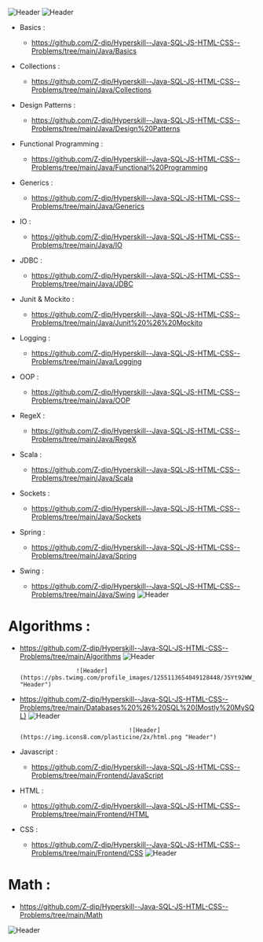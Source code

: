 ![Header](https://robodk.com/blog/wp-content/uploads/2018/05/Programming-Language-PNG-Download-Image.png "Header")
                           ![Header](https://freepngimg.com/download/java/1-2-java-free-png-image.png "Header")

 - Basics :
     - https://github.com/Z-dip/Hyperskill--Java-SQL-JS-HTML-CSS--Problems/tree/main/Java/Basics

 - Collections :
     - https://github.com/Z-dip/Hyperskill--Java-SQL-JS-HTML-CSS--Problems/tree/main/Java/Collections
      
 - Design Patterns :
     - https://github.com/Z-dip/Hyperskill--Java-SQL-JS-HTML-CSS--Problems/tree/main/Java/Design%20Patterns
      
 - Functional Programming :
     - https://github.com/Z-dip/Hyperskill--Java-SQL-JS-HTML-CSS--Problems/tree/main/Java/Functional%20Programming
      
 - Generics :
     - https://github.com/Z-dip/Hyperskill--Java-SQL-JS-HTML-CSS--Problems/tree/main/Java/Generics
      
 - IO :
     - https://github.com/Z-dip/Hyperskill--Java-SQL-JS-HTML-CSS--Problems/tree/main/Java/IO
      
 - JDBC :
     - https://github.com/Z-dip/Hyperskill--Java-SQL-JS-HTML-CSS--Problems/tree/main/Java/JDBC
      
 - Junit & Mockito :
     - https://github.com/Z-dip/Hyperskill--Java-SQL-JS-HTML-CSS--Problems/tree/main/Java/Junit%20%26%20Mockito
      
 - Logging :
     - https://github.com/Z-dip/Hyperskill--Java-SQL-JS-HTML-CSS--Problems/tree/main/Java/Logging
      
 - OOP :
     - https://github.com/Z-dip/Hyperskill--Java-SQL-JS-HTML-CSS--Problems/tree/main/Java/OOP
      
 - RegeX :
     - https://github.com/Z-dip/Hyperskill--Java-SQL-JS-HTML-CSS--Problems/tree/main/Java/RegeX
      
 - Scala :
     - https://github.com/Z-dip/Hyperskill--Java-SQL-JS-HTML-CSS--Problems/tree/main/Java/Scala
      
 - Sockets :
     - https://github.com/Z-dip/Hyperskill--Java-SQL-JS-HTML-CSS--Problems/tree/main/Java/Sockets
      
 - Spring :
     - https://github.com/Z-dip/Hyperskill--Java-SQL-JS-HTML-CSS--Problems/tree/main/Java/Spring
      
 - Swing :
     - https://github.com/Z-dip/Hyperskill--Java-SQL-JS-HTML-CSS--Problems/tree/main/Java/Swing
![Header](https://lh5.googleusercontent.com/proxy/Rmxs41q9avCdTEFrUoghHYvxAt-ny3WtVCrlLaowSo5AFDs7BUfmG-9I36FFJRj7iq-ZpODyyoG_CkCuOCEvp4ey6WHojtxiCwkAz-ocU3ELszni4uSB4Q=s0-d "Header")    
      
# Algorithms :

-  https://github.com/Z-dip/Hyperskill--Java-SQL-JS-HTML-CSS--Problems/tree/main/Algorithms
![Header](https://lh5.googleusercontent.com/proxy/Rmxs41q9avCdTEFrUoghHYvxAt-ny3WtVCrlLaowSo5AFDs7BUfmG-9I36FFJRj7iq-ZpODyyoG_CkCuOCEvp4ey6WHojtxiCwkAz-ocU3ELszni4uSB4Q=s0-d "Header")
      
                       ![Header](https://pbs.twimg.com/profile_images/1255113654049128448/J5Yt92WW_400x400.png "Header")      

-  https://github.com/Z-dip/Hyperskill--Java-SQL-JS-HTML-CSS--Problems/tree/main/Databases%20%26%20SQL%20(Mostly%20MySQL)
![Header](https://lh5.googleusercontent.com/proxy/Rmxs41q9avCdTEFrUoghHYvxAt-ny3WtVCrlLaowSo5AFDs7BUfmG-9I36FFJRj7iq-ZpODyyoG_CkCuOCEvp4ey6WHojtxiCwkAz-ocU3ELszni4uSB4Q=s0-d "Header")
      
                                      ![Header](https://img.icons8.com/plasticine/2x/html.png "Header")
      
 - Javascript :
     - https://github.com/Z-dip/Hyperskill--Java-SQL-JS-HTML-CSS--Problems/tree/main/Frontend/JavaScript
  
 - HTML :
    -  https://github.com/Z-dip/Hyperskill--Java-SQL-JS-HTML-CSS--Problems/tree/main/Frontend/HTML
      
 - CSS :
    -  https://github.com/Z-dip/Hyperskill--Java-SQL-JS-HTML-CSS--Problems/tree/main/Frontend/CSS
![Header](https://lh5.googleusercontent.com/proxy/Rmxs41q9avCdTEFrUoghHYvxAt-ny3WtVCrlLaowSo5AFDs7BUfmG-9I36FFJRj7iq-ZpODyyoG_CkCuOCEvp4ey6WHojtxiCwkAz-ocU3ELszni4uSB4Q=s0-d "Header")
      
# Math :

- https://github.com/Z-dip/Hyperskill--Java-SQL-JS-HTML-CSS--Problems/tree/main/Math
     
![Header](https://lh5.googleusercontent.com/proxy/Rmxs41q9avCdTEFrUoghHYvxAt-ny3WtVCrlLaowSo5AFDs7BUfmG-9I36FFJRj7iq-ZpODyyoG_CkCuOCEvp4ey6WHojtxiCwkAz-ocU3ELszni4uSB4Q=s0-d "Header")
                                                                                         
